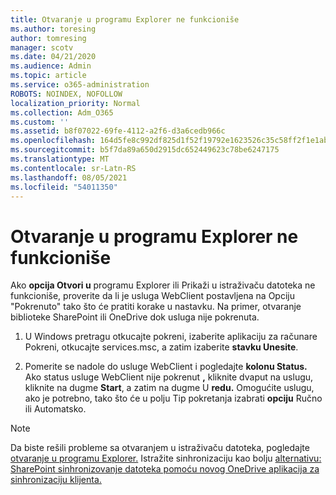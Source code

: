 ```yaml
---
title: Otvaranje u programu Explorer ne funkcioniše
ms.author: toresing
author: tomresing
manager: scotv
ms.date: 04/21/2020
ms.audience: Admin
ms.topic: article
ms.service: o365-administration
ROBOTS: NOINDEX, NOFOLLOW
localization_priority: Normal
ms.collection: Adm_O365
ms.custom: ''
ms.assetid: b8f07022-69fe-4112-a2f6-d3a6cedb966c
ms.openlocfilehash: 164d5fe8c992df825d1f52f19792e1623526c35c58ff2f1e1ab601fdcf5f0f53
ms.sourcegitcommit: b5f7da89a650d2915dc652449623c78be6247175
ms.translationtype: MT
ms.contentlocale: sr-Latn-RS
ms.lasthandoff: 08/05/2021
ms.locfileid: "54011350"
---
```

# <a name="open-with-explorer-isnt-working"></a>Otvaranje u programu Explorer ne funkcioniše

Ako **opcija Otvori u** programu Explorer ili Prikaži u istraživaču datoteka  ne funkcioniše, proverite da li je usluga WebClient postavljena na Opciju "Pokrenuto" tako što će pratiti korake u nastavku.  Na primer, otvaranje biblioteke SharePoint ili OneDrive dok usluga nije pokrenuta. 
  
1. U Windows pretragu otkucajte pokreni, izaberite aplikaciju za računare Pokreni, otkucajte services.msc, a zatim izaberite **stavku Unesite**.
    
2. Pomerite se nadole do usluge WebClient i pogledajte **kolonu Status.** Ako status usluge WebClient nije pokrenut **,** kliknite dvaput na uslugu, kliknite na dugme **Start**, a zatim na dugme U **redu.** Omogućite uslugu, ako je  potrebno,  tako što će u polju Tip pokretanja izabrati **opciju** Ručno ili Automatsko. 
    
> [!NOTE]
> Da biste rešili probleme sa otvaranjem u istraživaču datoteka, pogledajte [otvaranje u programu Explorer.](https://go.microsoft.com/fwlink/?linkid=871665) Istražite sinhronizaciju kao bolju [alternativu: SharePoint sinhronizovanje datoteka pomoću novog OneDrive aplikacija za sinhronizaciju klijenta.](https://go.microsoft.com/fwlink/?linkid=871666) 
  

